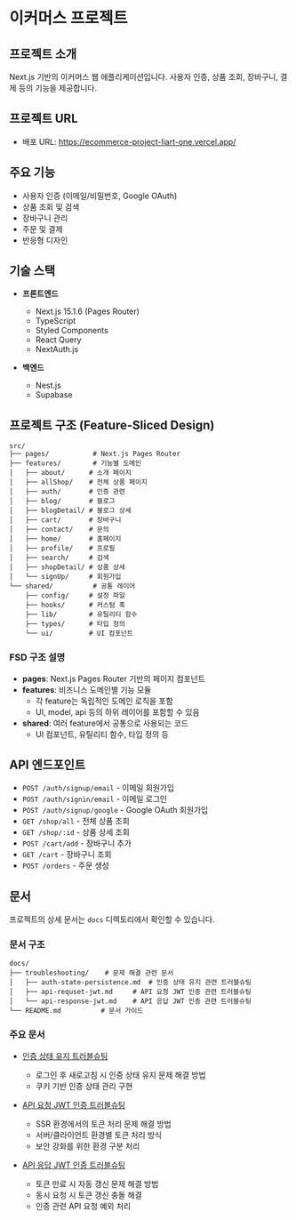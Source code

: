 # 이커머스 프로젝트

## 프로젝트 소개

Next.js 기반의 이커머스 웹 애플리케이션입니다.
사용자 인증, 상품 조회, 장바구니, 결제 등의 기능을 제공합니다.

## 프로젝트 URL

- 배포 URL: https://ecommerce-project-liart-one.vercel.app/

## 주요 기능

- 사용자 인증 (이메일/비밀번호, Google OAuth)
- 상품 조회 및 검색
- 장바구니 관리
- 주문 및 결제
- 반응형 디자인

## 기술 스택

- **프론트엔드**

  - Next.js 15.1.6 (Pages Router)
  - TypeScript
  - Styled Components
  - React Query
  - NextAuth.js

- **백엔드**
  - Nest.js
  - Supabase

## 프로젝트 구조 (Feature-Sliced Design)

```
src/
├── pages/           # Next.js Pages Router
├── features/        # 기능별 도메인
│   ├── about/      # 소개 페이지
│   ├── allShop/    # 전체 상품 페이지
│   ├── auth/       # 인증 관련
│   ├── blog/       # 블로그
│   ├── blogDetail/ # 블로그 상세
│   ├── cart/       # 장바구니
│   ├── contact/    # 문의
│   ├── home/       # 홈페이지
│   ├── profile/    # 프로필
│   ├── search/     # 검색
│   ├── shopDetail/ # 상품 상세
│   └── signUp/     # 회원가입
└── shared/          # 공통 레이어
    ├── config/     # 설정 파일
    ├── hooks/      # 커스텀 훅
    ├── lib/        # 유틸리티 함수
    ├── types/      # 타입 정의
    └── ui/         # UI 컴포넌트
```

### FSD 구조 설명

- **pages**: Next.js Pages Router 기반의 페이지 컴포넌트
- **features**: 비즈니스 도메인별 기능 모듈
  - 각 feature는 독립적인 도메인 로직을 포함
  - UI, model, api 등의 하위 레이어를 포함할 수 있음
- **shared**: 여러 feature에서 공통으로 사용되는 코드
  - UI 컴포넌트, 유틸리티 함수, 타입 정의 등

## API 엔드포인트

- `POST /auth/signup/email` - 이메일 회원가입
- `POST /auth/signin/email` - 이메일 로그인
- `POST /auth/signup/google` - Google OAuth 회원가입
- `GET /shop/all` - 전체 상품 조회
- `GET /shop/:id` - 상품 상세 조회
- `POST /cart/add` - 장바구니 추가
- `GET /cart` - 장바구니 조회
- `POST /orders` - 주문 생성

## 문서

프로젝트의 상세 문서는 `docs` 디렉토리에서 확인할 수 있습니다.

### 문서 구조

```
docs/
├── troubleshooting/    # 문제 해결 관련 문서
│   ├── auth-state-persistence.md  # 인증 상태 유지 관련 트러블슈팅
│   ├── api-requset-jwt.md     # API 요청 JWT 인증 관련 트러블슈팅
│   └── api-response-jwt.md    # API 응답 JWT 인증 관련 트러블슈팅
└── README.md          # 문서 가이드
```

### 주요 문서

- [인증 상태 유지 트러블슈팅](./docs/troubleshooting/auth-state-persistence.md)

  - 로그인 후 새로고침 시 인증 상태 유지 문제 해결 방법
  - 쿠키 기반 인증 상태 관리 구현

- [API 요청 JWT 인증 트러블슈팅](./docs/troubleshooting/api-requset-jwt.md)

  - SSR 환경에서의 토큰 처리 문제 해결 방법
  - 서버/클라이언트 환경별 토큰 처리 방식
  - 보안 강화를 위한 환경 구분 처리

- [API 응답 JWT 인증 트러블슈팅](./docs/troubleshooting/api-response-jwt.md)
  - 토큰 만료 시 자동 갱신 문제 해결 방법
  - 동시 요청 시 토큰 갱신 충돌 해결
  - 인증 관련 API 요청 예외 처리
